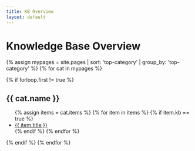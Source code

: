 ```yaml
---
title: KB Overview
layout: default
---
```


# Knowledge Base Overview

{% assign mypages = site.pages | sort: 'top-category' | group_by: 'top-category' %}
{% for cat in mypages %}
<!-- Remove 1st element which is always blank -->
{% if forloop.first != true %}
<h2>{{ cat.name }}</h2>
<ul>
    {% assign items = cat.items %}
    {% for item in items %}
    {% if item.kb == true %}
    <li><a href="{{ item.url }}">{{ item.title }}</a></li>
    {% endif %}
    {% endfor %}
</ul>
{% endif %}
{% endfor %}